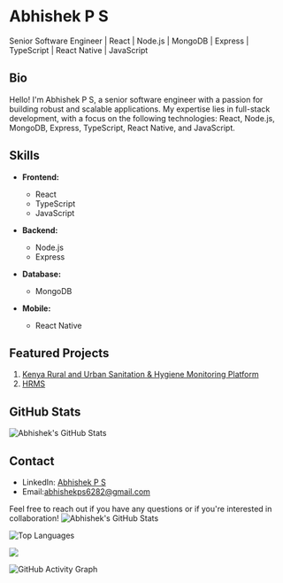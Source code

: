 # Abhishek P S

Senior Software Engineer | React | Node.js | MongoDB | Express | TypeScript | React Native | JavaScript

## Bio

Hello! I'm Abhishek P S, a senior software engineer with a passion for building robust and scalable applications. My expertise lies in full-stack development, with a focus on the following technologies: React, Node.js, MongoDB, Express, TypeScript, React Native, and JavaScript.

## Skills

- **Frontend:**

  - React
  - TypeScript
  - JavaScript

- **Backend:**

  - Node.js
  - Express

- **Database:**

  - MongoDB

- **Mobile:**
  - React Native

## Featured Projects

1. [Kenya Rural and Urban Sanitation & Hygiene Monitoring Platform](https://rtmis.akvo.org/)
2. [HRMS](https://colliershrms.six30labs.com/login)

## GitHub Stats

![Abhishek's GitHub Stats](https://github-readme-stats.vercel.app/api?username=your-github-username&show_icons=true&count_private=true)

## Contact

- LinkedIn: [Abhishek P S](https://www.linkedin.com/in/abhishek-p-s-83a2311b6?utm_source=share&utm_campaign=share_via&utm_content=profile&utm_medium=android_app)
- Email:abhishekps6282@gmail.com

Feel free to reach out if you have any questions or if you're interested in collaboration!
![Abhishek's GitHub Stats](https://github-readme-stats.vercel.app/api?username=your-github-username&show_icons=true&count_private=true)

![Top Languages](https://github-readme-stats.vercel.app/api/top-langs/?username=your-github-username&layout=compact)

![](https://komarev.com/ghpvc/?username=your-github-username)

![GitHub Activity Graph](https://activity-graph.herokuapp.com/graph?username=your-github-username)
